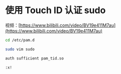 # 使用 Touch ID 认证 sudo

视频：[https://www.bilibili.com/video/BV19e411M7au](https://www.bilibili.com/video/BV19e411M7au)

```bash
cd /etc/pam.d
```

```bash
sudo vim sudo
```

```bash
auth sufficient pam_tid.so
```

```bash
:x!
```
